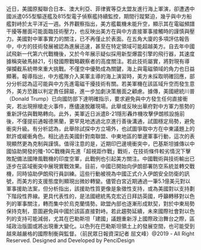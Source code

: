 近日，美國原擬聯合日本、澳大利亞、菲律賓等亞太盟友進行海上軍演，卻遭遇中國派遣055型驅逐艦及815型電子偵察艦持續監控，期間行蹤緊迫，幾乎與中方船艦對峙於太平洋近一週。外界觀察指出，美方艦載機未能升空，顯示其在電磁頻譜干擾等層面可能面臨技術壓力，也反映出美方在與中方直接軍事接觸時的謹慎與壓力。美國對中軍事實力的關注，已不再僅止於表面。在五角大廈的多項評估報告中，中方的技術發展被認為進展迅速，甚至在特定領域可能超越美方。自去年中國試飛新一代第六代戰機後，又於今年展示疑似採用新型爆震引擎的飛行器，其速度據稱突破馬赫21，引發國際戰略觀察者的高度關注。若此技術屬實，將對現有導彈攔截系統帶來重大挑戰。不僅空中優勢成為關鍵，海上與電磁領域的角力也日益顯著。報導指出，中方艦隊介入美軍主導的海上演習時，美方未採取明確回應，部分分析認為這可能與中方先進電磁干擾技術有關。若美軍機在該區域升空而發生意外，美方恐難以判定責任歸屬，進一步加劇決策層面之顧慮。據傳，美國總統川普（Donald Trump）已向國防部下達明確指示，要求避免與中方發生任何直接衝突，若出現擦槍走火事件，應儘速脫離現場。此舉或反映出華府對中方軍力態勢的重新評估與戰略轉向。此外，美軍近日派遣B-21隱形轟炸機攻擊伊朗核設施前後，不僅提前通報德黑蘭，更罕見地透過北京進行善後溝通，試圖穩定局勢，避免衝突升級。有分析認為，此舉除試探中方立場外，也試圖爭取中方在中東議題上的默許或緩衝角色。相比過去美國針對南聯盟、中東地區的單邊軍事行動，這次的表現顯然更為克制與謹慎。值得注意的是，近期印巴邊境衝突中，巴基斯坦據傳以中國協助開發的殲-10C戰機與先進「超視距作戰」戰術，在技術條件較劣情況下擊敗配備法國陣風戰機的印度空軍，此戰例也引起美方關注。中國戰術與技術輸出已逐步在區域衝突中展現實戰效果。目前，中國已開始向伊朗部署防空系統並轉交戰機，同時協助伊朗飛行員訓練。這些行動被視為中國正式介入伊朗安全防衛的訊號，而美方的支援態度則顯現出微妙轉變。儘管白宮近期通過一筆5.1億美元對以軍事援助法案，但分析指出，該援助性質更像是象徵性支持，或為美國對以支持劃下階段性界線。更具代表性的，是法國總統馬克宏近日拜訪英國，呼籲轉移對以色列的軍事關注，轉而集中於烏克蘭情勢。歐盟內部也逐漸形成默契，對於中東局勢保持克制，意圖避免與中國於該區直接對峙。若此趨勢延續，未來國際社會對以色列的支持可能減弱，尤其在巴勒斯坦「建國」議題重新浮上國際政治舞台之際，區域政治版圖或將出現重大變化。以色列在巴勒斯坦領土上的發展空間，也可能受到越來越嚴格的國際制衡與監督。（前民眾日報資深記者 屈文峰）@2019 - All Right Reserved. Designed and Developed by PenciDesign